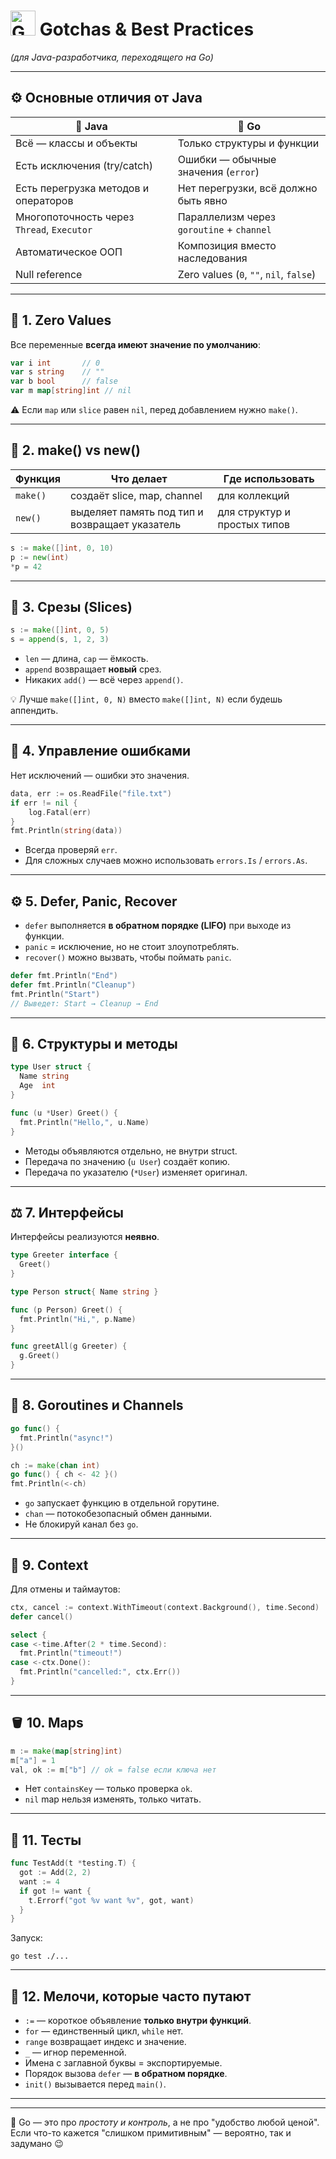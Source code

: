 # <img src="https://go.dev/blog/go-brand/Go-Logo/PNG/Go-Logo_Blue.png" alt="Go logo" width="40"/> Gotchas & Best Practices
*(для Java-разработчика, переходящего на Go)*

---

## ⚙️ Основные отличия от Java

| 📘 Java | 🐹 Go |
|----------|--------|
| Всё — классы и объекты | Только структуры и функции |
| Есть исключения (try/catch) | Ошибки — обычные значения (`error`) |
| Есть перегрузка методов и операторов | Нет перегрузки, всё должно быть явно |
| Многопоточность через `Thread`, `Executor` | Параллелизм через `goroutine` + `channel` |
| Автоматическое ООП | Композиция вместо наследования |
| Null reference | Zero values (`0`, `""`, `nil`, `false`) |

---

## 🧩 1. Zero Values
Все переменные **всегда имеют значение по умолчанию**:

```go
var i int       // 0
var s string    // ""
var b bool      // false
var m map[string]int // nil
```

⚠️ Если `map` или `slice` равен `nil`, перед добавлением нужно `make()`.

---

## 🔧 2. make() vs new()

| Функция | Что делает | Где использовать |
|----------|-------------|------------------|
| `make()` | создаёт slice, map, channel | для коллекций |
| `new()`  | выделяет память под тип и возвращает указатель | для структур и простых типов |

```go
s := make([]int, 0, 10)
p := new(int)
*p = 42
```

---

## 🧮 3. Срезы (Slices)
```go
s := make([]int, 0, 5)
s = append(s, 1, 2, 3)
```

- `len` — длина, `cap` — ёмкость.  
- `append` возвращает **новый** срез.  
- Никаких `add()` — всё через `append()`.

💡 Лучше `make([]int, 0, N)` вместо `make([]int, N)` если будешь аппендить.

---

## 🚦 4. Управление ошибками

Нет исключений — ошибки это значения.

```go
data, err := os.ReadFile("file.txt")
if err != nil {
    log.Fatal(err)
}
fmt.Println(string(data))
```

- Всегда проверяй `err`.  
- Для сложных случаев можно использовать `errors.Is` / `errors.As`.  

---

## ⚙️ 5. Defer, Panic, Recover

- `defer` выполняется **в обратном порядке (LIFO)** при выходе из функции.
- `panic` = исключение, но не стоит злоупотреблять.
- `recover()` можно вызвать, чтобы поймать `panic`.

```go
defer fmt.Println("End")
defer fmt.Println("Cleanup")
fmt.Println("Start")
// Выведет: Start → Cleanup → End
```

---

## 💬 6. Структуры и методы

```go
type User struct {
  Name string
  Age  int
}

func (u *User) Greet() {
  fmt.Println("Hello,", u.Name)
}
```

- Методы объявляются отдельно, не внутри struct.
- Передача по значению (`u User`) создаёт копию.
- Передача по указателю (`*User`) изменяет оригинал.

---

## ⚖️ 7. Интерфейсы

Интерфейсы реализуются **неявно**.

```go
type Greeter interface {
  Greet()
}

type Person struct{ Name string }

func (p Person) Greet() {
  fmt.Println("Hi,", p.Name)
}

func greetAll(g Greeter) {
  g.Greet()
}
```

---

## 🔄 8. Goroutines и Channels

```go
go func() {
  fmt.Println("async!")
}()

ch := make(chan int)
go func() { ch <- 42 }()
fmt.Println(<-ch)
```

- `go` запускает функцию в отдельной горутине.  
- `chan` — потокобезопасный обмен данными.  
- Не блокируй канал без `go`.  

---

## 🧠 9. Context

Для отмены и таймаутов:

```go
ctx, cancel := context.WithTimeout(context.Background(), time.Second)
defer cancel()

select {
case <-time.After(2 * time.Second):
  fmt.Println("timeout!")
case <-ctx.Done():
  fmt.Println("cancelled:", ctx.Err())
}
```

---

## 🪣 10. Maps

```go
m := make(map[string]int)
m["a"] = 1
val, ok := m["b"] // ok = false если ключа нет
```

- Нет `containsKey` — только проверка `ok`.  
- `nil` map нельзя изменять, только читать.  

---

## 🧰 11. Тесты

```go
func TestAdd(t *testing.T) {
  got := Add(2, 2)
  want := 4
  if got != want {
    t.Errorf("got %v want %v", got, want)
  }
}
```

Запуск:  
```
go test ./...
```

---

## 🚀 12. Мелочи, которые часто путают

- `:=` — короткое объявление **только внутри функций**.  
- `for` — единственный цикл, `while` нет.  
- `range` возвращает индекс и значение.  
- `_` — игнор переменной.  
- Имена с заглавной буквы = экспортируемые.  
- Порядок вызова `defer` — **в обратном порядке**.  
- `init()` вызывается перед `main()`.

---

---

🐹 Go — это про *простоту и контроль*, а не про "удобство любой ценой".  
Если что-то кажется "слишком примитивным" — вероятно, так и задумано 😉
